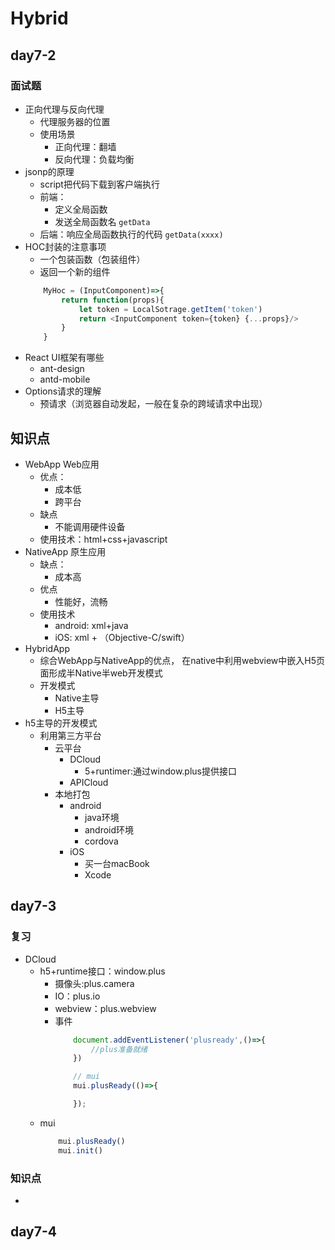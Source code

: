 # Hybrid

## day7-2

### 面试题
* 正向代理与反向代理
    * 代理服务器的位置
    * 使用场景
        * 正向代理：翻墙
        * 反向代理：负载均衡
* jsonp的原理
    * script把代码下载到客户端执行
    * 前端：
        * 定义全局函数
        * 发送全局函数名 `getData`
    * 后端：响应全局函数执行的代码 `getData(xxxx)`
* HOC封装的注意事项
    * 一个包装函数（包装组件）
    * 返回一个新的组件
    ```js
        MyHoc = (InputComponent)=>{
            return function(props){
                let token = LocalSotrage.getItem('token')
                return <InputComponent token={token} {...props}/>
            }
        }
    ```
* React UI框架有哪些
    * ant-design
    * antd-mobile
* Options请求的理解
    * 预请求（浏览器自动发起，一般在复杂的跨域请求中出现）

## 知识点
* WebApp        Web应用
    * 优点：
        * 成本低
        * 跨平台
    * 缺点
        * 不能调用硬件设备
    * 使用技术：html+css+javascript
* NativeApp     原生应用
    * 缺点：
        * 成本高
    * 优点
        * 性能好，流畅
    * 使用技术
        * android: xml+java
        * iOS: xml + （Objective-C/swift）
* HybridApp
    * 综合WebApp与NativeApp的优点， 在native中利用webview中嵌入H5页面形成半Native半web开发模式
    * 开发模式
        * Native主导
        * H5主导
* h5主导的开发模式
    * 利用第三方平台
        * 云平台
            * DCloud
                * 5+runtimer:通过window.plus提供接口
            * APICloud
        * 本地打包
            * android
                * java环境
                * android环境
                * cordova
            * iOS
                * 买一台macBook
                * Xcode

## day7-3

### 复习
* DCloud
    * h5+runtime接口：window.plus
        * 摄像头:plus.camera
        * IO：plus.io
        * webview：plus.webview
        * 事件
            ```js
                document.addEventListener('plusready',()=>{
                    //plus准备就绪
                })

                // mui
                mui.plusReady(()=>{

                });
            ```
    * mui
        ```js
            mui.plusReady()
            mui.init()

        ```
### 知识点
* 

## day7-4
